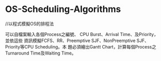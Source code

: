 # OS-Scheduling-Algorithms

//以程式模擬OS的排程法

可以自檔案輸入各個Process之編號、
CPU Burst、Arrival Time、及Priority，並依這些
資訊模擬FCFS、RR、Preemptive SJF、NonPreemptive SJF、Priority等CPU Scheduling。本
題必須繪出Gantt Chart，計算每個Process之
Turnaround Time及Waiting Time。

